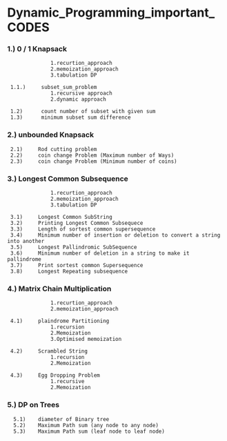 # Dynamic_Programming_important_ CODES

###  1.)     0 / 1 Knapsack
                  1.recurtion_approach
                  2.memoization_approach
                  3.tabulation DP   
                  
     1.1.)     subset_sum_problem
                  1.recursive approach
                  2.dynamic approach   
                  
     1.2)      count number of subset with given sum
     1.3)      minimum subset sum difference
     
###  2.)      unbounded Knapsack

     2.1)     Rod cutting problem
     2.2)     coin change Problem (Maximum number of Ways)
     2.3)     coin change Problem (Minimum number of coins)
     
###	 3.)      Longest Common Subsequence
                  1.recurtion_approach
                  2.memoization_approach
                  3.tabulation DP
                  
     3.1)     Longest Common SubString
     3.2)     Printing Longest Common Subsequece
     3.3)     Length of sortest common supersequence
     3.4)     Minimum number of insertion or deletion to convert a string into another
     3.5)     Longest Pallindromic SubSequence
     3.6)     Minimum number of deletion in a string to make it pallindrome
     3.7)     Print sortest common Supersequence
     3.8)     Longest Repeating subsequence
     
###  4.)      Matrix Chain Multiplication
                  1.recurtion_approach
                  2.memoization_approach
                  
     4.1)     plaindrome Partitioning
                  1.recursion
                  2.Memoization
                  3.Optimised memoization
                  
     4.2)     Scrambled String
                  1.recursion
                  2.Memoization
                  
     4.3)     Egg Dropping Problem
                  1.recursive
                  2.Memoization
                  
###   5.)     DP on Trees
      5.1)    diameter of Binary tree
      5.2)    Maximum Path sum (any node to any node)
      5.3)    Maximum Path sum (leaf node to leaf node)
                  

